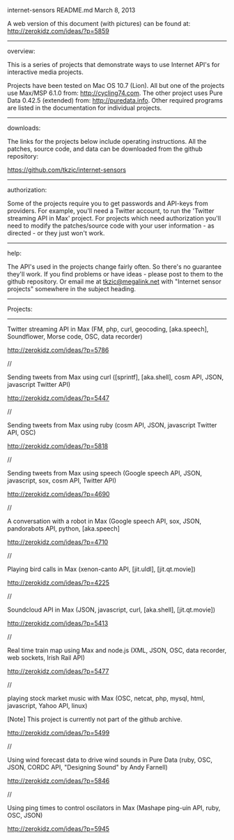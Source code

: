 internet-sensors
README.md
March 8, 2013

A web version of this document (with pictures) can be found at: http://zerokidz.com/ideas/?p=5859

---
overview:

This is a series of projects that demonstrate ways to use Internet API's for interactive media projects.

Projects have been tested on Mac OS 10.7 (Lion). All but one of the projects use Max/MSP 6.1.0 from: http://cycling74.com. The other project uses Pure Data 0.42.5 (extended) from: http://puredata.info. Other required programs are listed in the documentation for individual projects.

---
downloads:

The links for the projects below include operating instructions. All the patches, source code, and data can be downloaded from the github repository:

 https://github.com/tkzic/internet-sensors

---
authorization:

Some of the projects require you to get passwords and API-keys from providers. For example, you'll need a Twitter account, to run the 'Twitter streaming API in Max' project. For projects which need authorization you'll need to modify the patches/source code with your user information - as directed - or they just won't work.

---
help:

The API's used in the projects change fairly often. So there's no guarantee they'll work. If you find problems or have ideas - please post to them to the github repository. Or email me at tkzic@megalink.net with "Internet sensor projects" somewhere in the subject heading.

---
Projects:

---

Twitter streaming API in Max (FM, php, curl, geocoding, [aka.speech], Soundflower, Morse code, OSC, data recorder)

http://zerokidz.com/ideas/?p=5786

//

Sending tweets from Max using curl ([sprintf], [aka.shell], cosm API, JSON, javascript Twitter API)

http://zerokidz.com/ideas/?p=5447

//
 
Sending tweets from Max using ruby (cosm API, JSON, javascript Twitter API, OSC)

http://zerokidz.com/ideas/?p=5818

//

Sending tweets from Max using speech (Google speech API, JSON, javascript, sox, cosm API, Twitter API)

http://zerokidz.com/ideas/?p=4690

//

A conversation with a robot in Max (Google speech API, sox, JSON,  pandorabots API, python, [aka.speech]

http://zerokidz.com/ideas/?p=4710

//

Playing bird calls in Max (xenon-canto API, [jit.uldl], [jit.qt.movie])

http://zerokidz.com/ideas/?p=4225

//

Soundcloud API in Max (JSON, javascript, curl, [aka.shell], [jit.qt.movie])

http://zerokidz.com/ideas/?p=5413

//

Real time train map using Max and node.js (XML, JSON, OSC, data recorder, web sockets, Irish Rail API)

http://zerokidz.com/ideas/?p=5477

//

playing stock market music with Max (OSC, netcat,  php, mysql, html, javascript, Yahoo API, linux)

[Note] This project is currently not part of the github archive.

http://zerokidz.com/ideas/?p=5499

//

Using wind forecast data to drive wind sounds in Pure Data (ruby, OSC, JSON, CORDC API, "Designing Sound" by Andy Farnell)

http://zerokidz.com/ideas/?p=5846

//

Using ping times to control oscilators in Max (Mashape ping-uin API, ruby, OSC, JSON)

http://zerokidz.com/ideas/?p=5945



